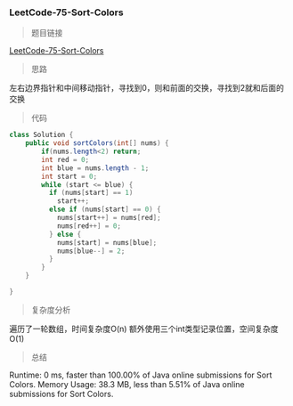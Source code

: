 ### LeetCode-75-Sort-Colors

> 题目链接

[LeetCode-75-Sort-Colors](https://leetcode.com/problems/sort-colors/)

> 思路

左右边界指针和中间移动指针，寻找到0，则和前面的交换，寻找到2就和后面的交换

> 代码

```java
class Solution {
    public void sortColors(int[] nums) {
        if(nums.length<2) return;
        int red = 0;
        int blue = nums.length - 1;
        int start = 0;
        while (start <= blue) {
          if (nums[start] == 1)
            start++;
          else if (nums[start] == 0) {
            nums[start++] = nums[red];
            nums[red++] = 0;
          } else {
            nums[start] = nums[blue];
            nums[blue--] = 2;
          }
        }
	}

}
```

> 复杂度分析

遍历了一轮数组，时间复杂度O(n)
额外使用三个int类型记录位置，空间复杂度O(1)

> 总结

Runtime: 0 ms, faster than 100.00% of Java online submissions for Sort Colors.
Memory Usage: 38.3 MB, less than 5.51% of Java online submissions for Sort Colors.
